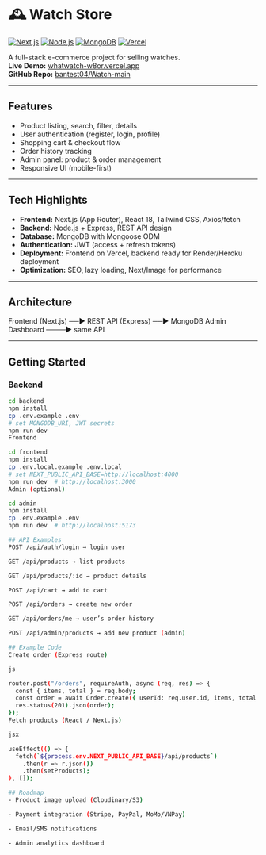 # 🕰️ Watch Store

[![Next.js](https://img.shields.io/badge/Next.js-14-black?logo=nextdotjs)](https://nextjs.org/)
[![Node.js](https://img.shields.io/badge/Node.js-18-green?logo=node.js)](https://nodejs.org/)
[![MongoDB](https://img.shields.io/badge/MongoDB-Atlas-brightgreen?logo=mongodb)](https://www.mongodb.com/atlas)
[![Vercel](https://img.shields.io/badge/Deployed-Vercel-black?logo=vercel)](https://whatwatch-w8or.vercel.app/)

A full-stack e-commerce project for selling watches.  
**Live Demo:**  [whatwatch-w8or.vercel.app](https://whatwatch-w8or.vercel.app/)  
**GitHub Repo:**  [bantest04/Watch-main](https://github.com/bantest04/Watch-main)

---

##  Features
-  Product listing, search, filter, details  
-  User authentication (register, login, profile)  
-  Shopping cart & checkout flow  
-  Order history tracking  
-  Admin panel: product & order management  
-  Responsive UI (mobile-first)

---

##  Tech Highlights
- **Frontend:** Next.js (App Router), React 18, Tailwind CSS, Axios/fetch  
- **Backend:** Node.js + Express, REST API design  
- **Database:** MongoDB with Mongoose ODM  
- **Authentication:** JWT (access + refresh tokens)  
- **Deployment:** Frontend on Vercel, backend ready for Render/Heroku deployment  
- **Optimization:** SEO, lazy loading, Next/Image for performance

---

##  Architecture
Frontend (Next.js) ──► REST API (Express) ──► MongoDB
Admin Dashboard ────► same API

---

## Getting Started

### Backend
```bash
cd backend
npm install
cp .env.example .env
# set MONGODB_URI, JWT secrets
npm run dev
Frontend

cd frontend
npm install
cp .env.local.example .env.local
# set NEXT_PUBLIC_API_BASE=http://localhost:4000
npm run dev  # http://localhost:3000
Admin (optional)

cd admin
npm install
cp .env.example .env
npm run dev  # http://localhost:5173

## API Examples
POST /api/auth/login → login user

GET /api/products → list products

GET /api/products/:id → product details

POST /api/cart → add to cart

POST /api/orders → create new order

GET /api/orders/me → user’s order history

POST /api/admin/products → add new product (admin)

## Example Code
Create order (Express route)

js

router.post("/orders", requireAuth, async (req, res) => {
  const { items, total } = req.body;
  const order = await Order.create({ userId: req.user.id, items, total });
  res.status(201).json(order);
});
Fetch products (React / Next.js)

jsx

useEffect(() => {
  fetch(`${process.env.NEXT_PUBLIC_API_BASE}/api/products`)
    .then(r => r.json())
    .then(setProducts);
}, []);

## Roadmap
- Product image upload (Cloudinary/S3)

- Payment integration (Stripe, PayPal, MoMo/VNPay)

- Email/SMS notifications

- Admin analytics dashboard


